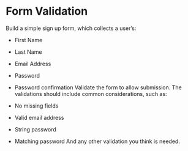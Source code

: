 # Form Validation
Build a simple sign up form, which collects a user’s:

- First Name
- Last Name
- Email Address
- Password
- Password confirmation
Validate the form to allow submission. The validations should include common considerations, such as:

- No missing fields
- Valid email address
- String password
- Matching password
And any other validation you think is needed.

